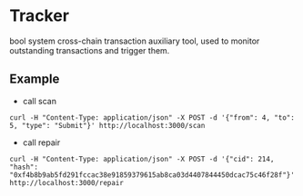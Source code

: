 # Tracker

bool system cross-chain transaction auxiliary tool, used to monitor outstanding transactions and trigger them.

## Example

- call scan

```
curl -H "Content-Type: application/json" -X POST -d '{"from": 4, "to": 5, "type": "Submit"}' http://localhost:3000/scan
```

- call repair

```
curl -H "Content-Type: application/json" -X POST -d '{"cid": 214, "hash": "0xf4b8b9ab5fd291fccac38e91859379615ab8ca03d4407844450dcac75c46f28f"}' http://localhost:3000/repair
```
